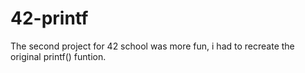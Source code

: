 # 42-printf
The second project for 42 school was more fun, i had to recreate the original printf() funtion.
